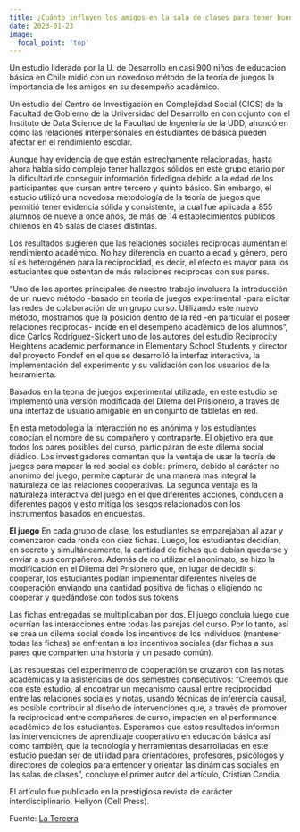 ```yaml
---
title: ¿Cuánto influyen los amigos en la sala de clases para tener buenas notas?
date: 2023-01-23
image:
  focal_point: 'top'
---
```

Un estudio liderado por la U. de Desarrollo en casi 900 niños de educación básica en Chile midió con un novedoso método de la teoría de juegos la importancia de los amigos en su desempeño académico.

Un estudio del Centro de Investigación en Complejidad Social (CICS) de la Facultad de Gobierno de la Universidad del Desarrollo en con cojunto con el Instituto de Data Science de la Facultad de Ingeniería de la UDD, ahondó en cómo las relaciones interpersonales en estudiantes de básica pueden afectar en el rendimiento escolar.

Aunque hay evidencia de que están estrechamente relacionadas, hasta ahora había sido complejo tener hallazgos sólidos en este grupo etario por la dificultad de conseguir información fidedigna debido a la edad de los participantes que cursan entre tercero y quinto básico. Sin embargo, el estudio utilizó una novedosa metodología de la teoría de juegos que permitió tener evidencia sólida y consistente, la cual fue aplicada a 855 alumnos de nueve a once años, de más de 14 establecimientos públicos chilenos en 45 salas de clases distintas.

Los resultados sugieren que las relaciones sociales recíprocas aumentan el rendimiento académico. No hay diferencia en cuanto a edad y género, pero sí es heterogéneo para la reciprocidad, es decir, el efecto es mayor para los estudiantes que ostentan de más relaciones recíprocas con sus pares.

“Uno de los aportes principales de nuestro trabajo involucra la introducción de un nuevo método -basado en teoría de juegos experimental -para elicitar las redes de colaboración de un grupo curso. Utilizando este nuevo método, mostramos que la posición dentro de la red -en particular el poseer relaciones recíprocas- incide en el desempeño académico de los alumnos”, dice Carlos Rodríguez-Sickert uno de los autores del estudio Reciprocity Heightens academic performance in Elementary School Students y director del proyecto Fondef en el que se desarrolló la interfaz interactiva, la implementación del experimento y su validación con los usuarios de la herramienta.

Basados en la teoría de juegos experimental utilizada, en este estudio se implementó una versión modificada del Dilema del Prisionero, a través de una interfaz de usuario amigable en un conjunto de tabletas en red.

En esta metodología la interacción no es anónima y los estudiantes conocían el nombre de su compañero y contraparte. El objetivo era que todos los pares posibles del curso, participaran de este dilema social diádico. Los investigadores comentan que la ventaja de usar la teoría de juegos para mapear la red social es doble: primero, debido al carácter no anónimo del juego, permite capturar de una manera más integral la naturaleza de las relaciones cooperativas. La segunda ventaja es la naturaleza interactiva del juego en el que diferentes acciones, conducen a diferentes pagos y esto mitiga los sesgos relacionados con los instrumentos basados en encuestas.

**El juego**
En cada grupo de clase, los estudiantes se emparejaban al azar y comenzaron cada ronda con diez fichas. Luego, los estudiantes decidían, en secreto y simultáneamente, la cantidad de fichas que debían quedarse y enviar a sus compañeros. Además de no utilizar el anonimato, se hizo la modificación en el Dilema del Prisionero que, en lugar de decidir si cooperar, los estudiantes podían implementar diferentes niveles de cooperación enviando una cantidad positiva de fichas o eligiendo no cooperar y quedándose con todos sus tokens

Las fichas entregadas se multiplicaban por dos. El juego concluía luego que ocurrían las interacciones entre todas las parejas del curso. Por lo tanto, así se crea un dilema social donde los incentivos de los individuos (mantener todas las fichas) se enfrentan a los incentivos sociales (dar fichas a sus pares que comparten una historia y un pasado común).

Las respuestas del experimento de cooperación se cruzaron con las notas académicas y la asistencias de dos semestres consecutivos: “Creemos que con este estudio, al encontrar un mecanismo causal entre reciprocidad entre las relaciones sociales y notas, usando técnicas de inferencia causal, es posible contribuir al diseño de intervenciones que, a través de promover la reciprocidad entre compañeros de curso, impacten en el performance académico de los estudiantes. Esperamos que estos resultados informen las intervenciones de aprendizaje cooperativo en educación básica así como también, que la tecnología y herramientas desarrolladas en este estudio puedan ser de utilidad para orientadores, profesores, psicólogos y directores de colegios para entender y orientar las dinámicas sociales en las salas de clases”, concluye el primer autor del artículo, Cristian Candia.

El artículo fue publicado en la prestigiosa revista de carácter interdisciplinario, Heliyon (Cell Press).



Fuente: [La Tercera](https://www.latercera.com/que-pasa/noticia/cuanto-influyen-los-amigos-en-la-sala-de-clases-para-tener-buenas-notas/IDGWI3RNQBARBHDT444FHVKW7A/)

